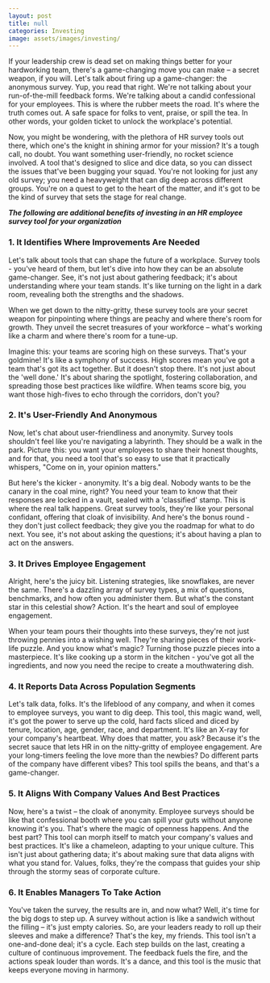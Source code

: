 ```yaml
---
layout: post
title: null
categories: Investing
image: assets/images/investing/
---
```


If your leadership crew is dead set on making things better for your hardworking team, there's a game-changing move you can make – a secret weapon, if you will. Let's talk about firing up a game-changer: the anonymous survey. Yup, you read that right. We're not talking about your run-of-the-mill feedback forms. We're talking about a candid confessional for your employees. This is where the rubber meets the road. It's where the truth comes out. A safe space for folks to vent, praise, or spill the tea. In other words, your golden ticket to unlock the workplace's potential.

Now, you might be wondering, with the plethora of HR survey tools out there, which one's the knight in shining armor for your mission? It's a tough call, no doubt. You want something user-friendly, no rocket science involved. A tool that's designed to slice and dice data, so you can dissect the issues that've been bugging your squad. You're not looking for just any old survey; you need a heavyweight that can dig deep across different groups. You're on a quest to get to the heart of the matter, and it's got to be the kind of survey that sets the stage for real change.

_**The following are additional benefits of investing in an HR employee survey tool for your organization**_

### 1. It Identifies Where Improvements Are Needed
Let's talk about tools that can shape the future of a workplace. Survey tools - you've heard of them, but let's dive into how they can be an absolute game-changer. See, it's not just about gathering feedback; it's about understanding where your team stands. It's like turning on the light in a dark room, revealing both the strengths and the shadows.

When we get down to the nitty-gritty, these survey tools are your secret weapon for pinpointing where things are peachy and where there's room for growth. They unveil the secret treasures of your workforce – what's working like a charm and where there's room for a tune-up.

Imagine this: your teams are scoring high on these surveys. That's your goldmine! It's like a symphony of success. High scores mean you've got a team that's got its act together. But it doesn't stop there. It's not just about the 'well done.' It's about sharing the spotlight, fostering collaboration, and spreading those best practices like wildfire. When teams score big, you want those high-fives to echo through the corridors, don't you?

### 2. It's User-Friendly And Anonymous
Now, let's chat about user-friendliness and anonymity. Survey tools shouldn't feel like you're navigating a labyrinth. They should be a walk in the park. Picture this: you want your employees to share their honest thoughts, and for that, you need a tool that's so easy to use that it practically whispers, "Come on in, your opinion matters."

But here's the kicker - anonymity. It's a big deal. Nobody wants to be the canary in the coal mine, right? You need your team to know that their responses are locked in a vault, sealed with a 'classified' stamp. This is where the real talk happens. Great survey tools, they're like your personal confidant, offering that cloak of invisibility. And here's the bonus round - they don't just collect feedback; they give you the roadmap for what to do next. You see, it's not about asking the questions; it's about having a plan to act on the answers.

### 3. It Drives Employee Engagement
Alright, here's the juicy bit. Listening strategies, like snowflakes, are never the same. There's a dazzling array of survey types, a mix of questions, benchmarks, and how often you administer them. But what's the constant star in this celestial show? Action. It's the heart and soul of employee engagement.

When your team pours their thoughts into these surveys, they're not just throwing pennies into a wishing well. They're sharing pieces of their work-life puzzle. And you know what's magic? Turning those puzzle pieces into a masterpiece. It's like cooking up a storm in the kitchen - you've got all the ingredients, and now you need the recipe to create a mouthwatering dish.

### 4. It Reports Data Across Population Segments
Let's talk data, folks. It's the lifeblood of any company, and when it comes to employee surveys, you want to dig deep. This tool, this magic wand, well, it's got the power to serve up the cold, hard facts sliced and diced by tenure, location, age, gender, race, and department. It's like an X-ray for your company's heartbeat. Why does that matter, you ask? Because it's the secret sauce that lets HR in on the nitty-gritty of employee engagement. Are your long-timers feeling the love more than the newbies? Do different parts of the company have different vibes? This tool spills the beans, and that's a game-changer.

### 5. It Aligns With Company Values And Best Practices
Now, here's a twist – the cloak of anonymity. Employee surveys should be like that confessional booth where you can spill your guts without anyone knowing it's you. That's where the magic of openness happens. And the best part? This tool can morph itself to match your company's values and best practices. It's like a chameleon, adapting to your unique culture. This isn't just about gathering data; it's about making sure that data aligns with what you stand for. Values, folks, they're the compass that guides your ship through the stormy seas of corporate culture.

### 6. It Enables Managers To Take Action
You've taken the survey, the results are in, and now what? Well, it's time for the big dogs to step up. A survey without action is like a sandwich without the filling – it's just empty calories. So, are your leaders ready to roll up their sleeves and make a difference? That's the key, my friends. This tool isn't a one-and-done deal; it's a cycle. Each step builds on the last, creating a culture of continuous improvement. The feedback fuels the fire, and the actions speak louder than words. It's a dance, and this tool is the music that keeps everyone moving in harmony.

